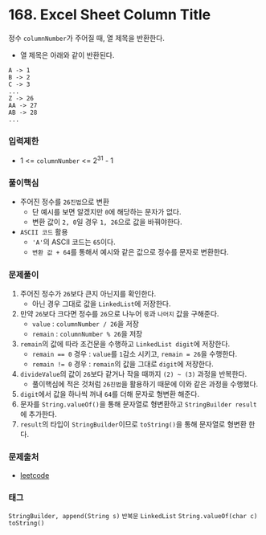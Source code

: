 # 168. Excel Sheet Column Title
정수 `columnNumber`가 주어질 때, 열 제목을 반환한다.
- 열 제목은 아래와 같이 반환된다.
```
A -> 1
B -> 2
C -> 3
...
Z -> 26
AA -> 27
AB -> 28 
...
```
### 입력제한
- 1 <= `columnNumber` <= 2<sup>31</sup> - 1
### 풀이핵심
- 주어진 정수를 `26진법`으로 변환
   - 단 예시를 보면 알겠지만 `0`에 해당하는 문자가 없다.
   - 변환 값이 `2, 0`일 경우 `1, 26`으로 값을 바꿔야한다.
- `ASCII 코드` 활용
   - `'A'`의 ASCII 코드는 `65`이다.
   - `변환 값 + 64`를 통해서 예시와 같은 값으로 정수를 문자로 변환한다.
### 문제풀이
1. 주어진 정수가 `26`보다 큰지 아닌지를 확인한다.
   - 아닌 경우 그대로 값을 `LinkedList`에 저장한다.
2. 만약 `26`보다 크다면 정수를 `26`으로 나누어 `몫`과 `나머지` 값을 구해준다.
   - `value` : `columnNumber / 26`을 저장
   - `remain` : `columnNumber % 26`을 저장
3. `remain`의 값에 따라 조건문을 수행하고 `LinkedList digit`에 저장한다.
   - `remain == 0` 경우 : `value`를 `1`감소 시키고, `remain = 26`을 수행한다.
   - `remain != 0` 경우 : `remain`의 값을 그대로 `digit`에 저장한다.
4. `divideValue`의 값이 `26`보다 같거나 작을 때까지 `(2) ~ (3)` 과정을 반복한다.
   - 풀이핵심에 적은 것처럼 `26진법`을 활용하기 때문에 이와 같은 과정을 수행했다.
5. `digit`에서 값을 하나씩 꺼내 `64`를 더해 문자로 형변환 해준다.
6. 문자를 `String.valueOf()`을 통해 문자열로 형변환하고 `StringBuilder result`에 추가한다.
7. `result`의 타입이 `StringBuilder`이므로 `toString()`을 통해 문자열로 형변환 한다.
### 문제출처
- [leetcode](https://leetcode.com/problems/excel-sheet-column-title/)
### 태그
`StringBuilder, append(String s)` `반복문` `LinkedList` `String.valueOf(char c)`  
`toString()`